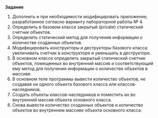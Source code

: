**Задание**
1. Дополнить и при необходимости модифицировать приложение,
разработанное согласно варианту лабораторной работы № 4.
2. Определить в базовом классе закрытый (private) статический
счетчик объектов.
3. Определить статический метод для получения информации о количестве созданных объектов.
4. Модифицировать конструкторы и деструкторы базового класса:
увеличивать счетчик в конструкторе и уменьшать в деструкторе.
5. В основном классе определить закрытый статический счетчик объектов, помещенных во внутренний массив и соответствующий ему метод
для получения информации о количестве объектов в массиве.
6. В основном теле программы вывести количество объектов, не создавая ни одного объекта базового класса или классов-наследников.
7. Создать объекты классов-наследников и поместить их во внутренний массив объекта основного класса.
8. Снова вывести количество созданных объектов и количество объектов во внутреннем массиве объекта основного класса.